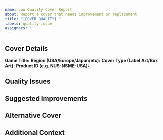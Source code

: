 ```yaml
---
name: Low Quality Cover Report
about: Report a cover that needs improvement or replacement
title: "[COVER QUALITY] "
labels: quality-issue
assignees: ''
---
```


## Cover Details

**Game Title:** 
**Region (USA/Europe/Japan/etc):** 
**Cover Type (Label Art/Box Art):** 
**Product ID (e.g. NUS-NSME-USA):** 

## Quality Issues
<!-- Please describe what issues the current cover has (low resolution, artifacts, wrong aspect ratio, etc) -->

## Suggested Improvements
<!-- If you have suggestions on how to improve or replace this cover, please share them here -->

## Alternative Cover
<!-- If you have a higher quality version of this cover, please attach it or provide a link -->

## Additional Context
<!-- Add any other context about the quality issue here -->
